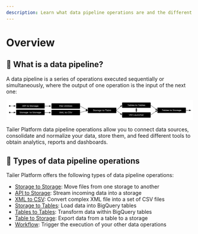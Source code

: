 ```yaml
---
description: Learn what data pipeline operations are and the different types available.
---
```


# Overview

## 🔄 What is a data pipeline?

A data pipeline is a series of operations executed sequentially or simultaneously, where the output of one operation is the input of the next one:

![](<../.gitbook/assets/Tailer Data Operations.png>)

Tailer Platform data pipeline operations allow you to connect data sources, consolidate and normalize your data, store them, and feed different tools to obtain analytics, reports and dashboards.

## 🔢 Types of data pipeline operations

Tailer Platform offers the following types of data pipeline operations:

* [Storage to Storage](move-files-with-storage-to-storage/): Move files from one storage to another
* [API to Storage](stream-incoming-data-with-api-to-storage/): Stream incoming data into a storage
* [XML to CSV](xml-conversion/): Convert complex XML file into a set of CSV files
* [Storage to Tables](load-data-with-storage-to-tables/): Load data into BigQuery tables
* [Tables to Tables](transform-data-with-tables-to-tables/): Transform data within BigQuery tables
* [Table to Storage](export-data-with-tables-to-storage/): Export data from a table to a storage
* [Workflow](orchestrate-processings-with-workflow/): Trigger the execution of your other data operations
